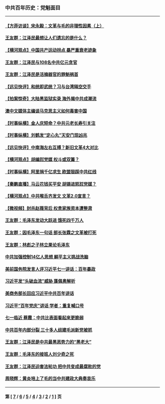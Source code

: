 ### 中共百年历史：党魁面目
---
#### [【方菲访谈】宋永毅：文革与毛的非理性因素（上）](../../pages/nf1176107/n13469956.md?03080430) 
#### [王友群：江泽民最想让人们遗忘的是什么？](../../pages/nf1176107/n13408949.md?03080430) 
#### [【横河观点】中国共产运动拐点 暴严重衰老迹象](../../pages/nf1176107/n13388333.md?03080430) 
#### [王友群：江泽民与108名中共亿元贪官](../../pages/nf1176107/n13352358.md?03080430) 
#### [王友群：江泽民是活摘器官的罪魁祸首](../../pages/nf1176107/n13336903.md?03080430) 
#### [【远见快评】和统即武统？习与台湾隔空交手](../../pages/nf1176107/n13297739.md?03080430) 
#### [【拍案惊奇】大陆黑监狱实录 海外揭中共成潮流](../../pages/nf1176107/n13288853.md?03080430) 
#### [澳中文媒体主编谈马克思主义如何毒害中国](../../pages/nf1176107/n13257387.md?03080430) 
#### [【时事纵横】金人庆短命？中共元老长寿引关注](../../pages/nf1176107/n13217934.md?03080430) 
#### [【时事纵横】刘鹤发“定心丸”天安门现凶兆](../../pages/nf1176107/n13215416.md?03080430) 
#### [【远见快评】中南海左右互搏？新旧文革4大对比](../../pages/nf1176107/n13214745.md?03080430) 
#### [【横河观点】胡编怼党媒 权斗或双簧？](../../pages/nf1176107/n13210864.md?03080430) 
#### [【时事纵横】阿里捐千亿求生 欧盟狠踩中共红线](../../pages/nf1176107/n13206431.md?03080430) 
#### [【秦鹏直播】马云花钱买平安 胡锡进怒怼党媒？](../../pages/nf1176107/n13206392.md?03080430) 
#### [【横河观点】中共喉舌齐发文 文革2.0宣言？](../../pages/nf1176107/n13201248.md?03080430) 
#### [【微视频】封杀赵薇背后 权贵家族资本遭整肃](../../pages/nf1176107/n13197798.md?03080430) 
#### [王友群：毛泽东发动大跃进 饿死四千万人](../../pages/nf1176107/n13177158.md?03080430) 
#### [王友群：因毛泽东一句话 部长张霖之文革被打死](../../pages/nf1176107/n13161711.md?03080430) 
#### [王友群：林彪之子林立果论毛泽东](../../pages/nf1176107/n13128622.md?03080430) 
#### [中共加强控制14亿人思想 躺平主义挑战洗脑](../../pages/nf1176107/n13094299.md?03080430) 
#### [美前国务院发言人评习近平七一讲话：百年暴政](../../pages/nf1176107/n13066986.md?03080430) 
#### [习近平发“头破血流”威胁 蓬佩奥解析](../../pages/nf1176107/n13063604.md?03080430) 
#### [美商务部长回应习近平中共百年讲话](../../pages/nf1176107/n13062903.md?03080430) 
#### [习近平“百年党庆”讲话 学者：重复喊口号](../../pages/nf1176107/n13061411.md?03080430) 
#### [七一临近 蔡霞：中共比表面看起来更脆弱](../../pages/nf1176107/n13056418.md?03080430) 
#### [中共百年内部分裂 三十多人组建毛派新党被抓](../../pages/nf1176107/n13044023.md?03080430) 
#### [王友群：江泽民是中共最黑恶势力的“黑老大”](../../pages/nf1176107/n13022180.md?03080430) 
#### [王友群：毛泽东的接班人刘少奇之死](../../pages/nf1176107/n12991772.md?03080430) 
#### [王友群：江泽民迫害法轮功 把中共变成最腐败的党](../../pages/nf1176107/n12947347.md?03080430) 
#### [周晓辉：黄炎培上了毛的当中共建政大典奏哀乐](../../pages/nf1176107/n12942780.md?03080430) 

---
#### 第 [ [7](./7.md?03080430) / [6](./6.md?03080430) / [5](./5.md?03080430) / [4](./4.md?03080430) / [3](./3.md?03080430) / [2](./2.md?03080430) / [1](./1.md?03080430) ] 页
